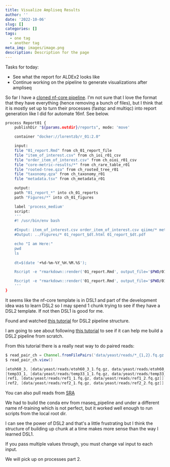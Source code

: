 ```yaml
---
title: Visualize Ampliseq Results
author: ''
date: '2022-10-06'
slug: []
categories: []
tags:
  - one tag
  - another tag
meta_img: images/image.png
description: Description for the page
---
```


Tasks for today:

   - See what the report for ALDEx2 looks like
   - Continue working on the pipeline to generate visualizations after ampliseq

So far I have a [cloned nf-core pipeline](https://github.com/lorentzben/ampliseqvis/commit/69d6bf34c3fe649ac54dddd723149481062633ba). I'm not sure that I love the format that they have everything (hence removing a bunch of files), but I think that it is mostly set up to turn their processes (fastqc and multiqc) into report generation like I did for automate 16nf. See below. 

```bash
process Report01 {
    publishDir "${params.outdir}/reports", mode: 'move'

    container "docker://lorentzb/r_01:2.0"

    input:
    file "01_report.Rmd" from ch_01_report_file
    file "item_of_interest.csv" from ch_ioi_r01_csv
    file "order_item_of_interest.csv" from ch_oioi_r01_csv
    file "core-metric-results/*" from ch_rare_table_r01 
    file "rooted-tree.qza" from ch_rooted_tree_r01  
    file "taxonomy.qza" from ch_taxonomy_r01  
    file "metadata.tsv" from ch_metadata_r01

    output:
    path "01_report_*" into ch_01_reports
    path "Figures/*" into ch_01_figures

    label 'process_medium'
    script:
    '''
    #! /usr/bin/env bash

    #Input: item_of_interest.csv order_item_of_interest.csv qiime/* metadata.tsv
    #Output: ../Figures/* 01_report_$dt.html 01_report_$dt.pdf

    echo "I am Here:"
    pwd
    ls
    
    dt=$(date '+%d-%m-%Y_%H.%M.%S');

    Rscript -e "rmarkdown::render('01_report.Rmd', output_file='$PWD/01_report_$dt.html', output_format='html_document', clean=TRUE, knit_root_dir='$PWD')"

    Rscript -e "rmarkdown::render('01_report.Rmd', output_file='$PWD/01_report_$dt.pdf', output_format='pdf_document', clean=TRUE, knit_root_dir='$PWD')"
    '''
}
```

It seems like the nf-core template is in DSL1 and part of the development idea was to learn DSL2 so I may spend 1 chunk trying to see if they have a DSL2 template. If not then DSL1 is good for me.

Found and watched [this tutorial](https://nf-co.re/developers/developer_tutorials) for DSL2 pipeline structure. 

I am going to see about following [this tutorial](https://carpentries-incubator.github.io/workflows-nextflow/01-getting-started-with-nextflow/index.html) to see if it can help me build a DSL2 pipeline from scratch. 

From this tutorial there is a really neat way to do paired reads:

```groovy
$ read_pair_ch = Channel.fromFilePairs('data/yeast/reads/*_{1,2}.fq.gz')
$ read_pair_ch.view()

[etoh60_3, [data/yeast/reads/etoh60_3_1.fq.gz, data/yeast/reads/etoh60_3_2.fq.gz]]
[temp33_1, [data/yeast/reads/temp33_1_1.fq.gz, data/yeast/reads/temp33_1_2.fq.gz]]
[ref1, [data/yeast/reads/ref1_1.fq.gz, data/yeast/reads/ref1_2.fq.gz]]
[ref2, [data/yeast/reads/ref2_1.fq.gz, data/yeast/reads/ref2_2.fq.gz]]
```

You can also pull reads from [SRA](https://carpentries-incubator.github.io/workflows-nextflow/04-channels/index.html#the-fromsra-channel-factory)

We had to build the conda env from rnaseq_pipeline and under a different name nf-training which is not perfect, but it worked well enough to run scripts from the local root dir. 

I can see the power of DSL2 and that's a little frustrating but I think the structure of building up chunk at a time makes more sense than the way I learned DSL1. 

If you pass multiple values through, you must change val input to each input.

We will pick up on processes part 2. 

